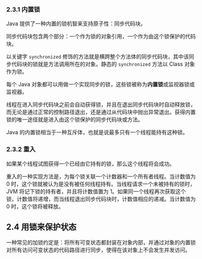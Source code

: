 ### 2.3.1 内置锁

Java 提供了一种内置的锁机智来支持原子性：同步代码块。

同步代码块包含两个部分：一个作为锁的对象引用，一个作为由这个锁保护的代码块。

以关键字 `synchronized` 修饰的方法就是横跨整个方法体的同步代码块，其中该同步代码块的锁就是方法调用所在的对象。静态的 `synchronized` 方法以 Class 对象作为锁。

每个 Java 对象都可以用做一个实现同步的锁，这些锁被称为**内置锁**或监视器锁或监视器。

线程在进入同步代码块之前会自动获得锁，并且在退出同步代码块时自动释放锁，而无论是通过正常的控制路径退出，还是通过从代码块中抛出异常退出。获得内置锁的唯一途径就是进入由这个锁保护的同步代码块或方法。

Java 的内置锁相当于一种互斥体，也就是说最多只有一个线程能持有这种锁。

### 2.3.2 重入

如果某个线程试图获得一个已经由它持有的锁，那么这个线程将会成功。

重入的一种实现方法是，为每个锁关联一个计数器和一个所有者线程。当计数值为 0 时，这个锁就被认为是没有被任何线程持有。当线程请求一个未被持有的锁时，JVM 将记下锁的持有者，并且将计数值置为 1。如果同一个线程再次获取这个锁，计数值将递增，而当线程退出同步代码块时，计数值相应的递减。当计数值为 0 时，这个锁将被释放。

## 2.4 用锁来保护状态

一种常见的加锁约定是：将所有可变状态都封装在对象内部，并通过对象的内置锁对所有访问可变状态的代码路径进行同步，使得在该对象上不会发生并发访问。



